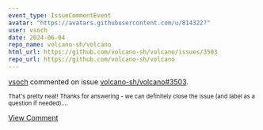 ```yaml
---
event_type: IssueCommentEvent
avatar: "https://avatars.githubusercontent.com/u/814322?"
user: vsoch
date: 2024-06-04
repo_name: volcano-sh/volcano
html_url: https://github.com/volcano-sh/volcano/issues/3503
repo_url: https://github.com/volcano-sh/volcano
---
```


<a href='https://github.com/vsoch' target='_blank'>vsoch</a> commented on issue <a href='https://github.com/volcano-sh/volcano/issues/3503' target='_blank'>volcano-sh/volcano#3503</a>.

<small>That's pretty neat! Thanks for answering - we can definitely close the issue (and label as a question if needed)....</small>

<a href='https://github.com/volcano-sh/volcano/issues/3503' target='_blank'>View Comment</a>